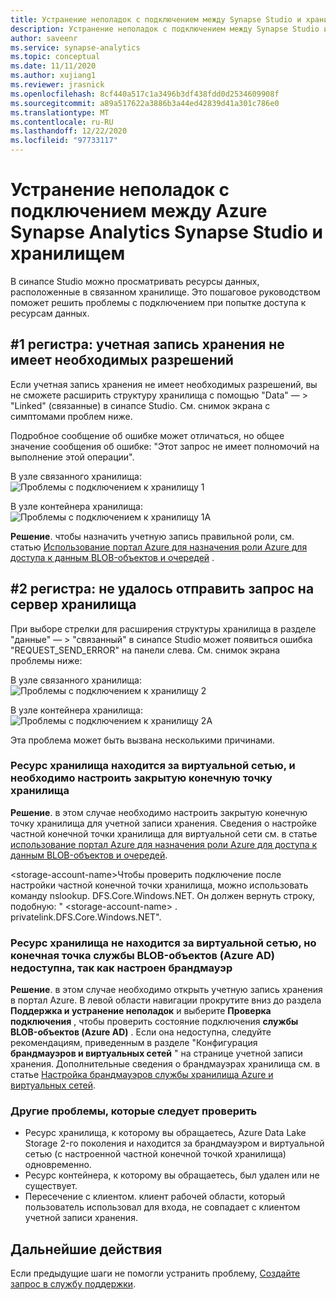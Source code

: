 ```yaml
---
title: Устранение неполадок с подключением между Synapse Studio и хранилищем
description: Устранение неполадок с подключением между Synapse Studio и хранилищем
author: saveenr
ms.service: synapse-analytics
ms.topic: conceptual
ms.date: 11/11/2020
ms.author: xujiang1
ms.reviewer: jrasnick
ms.openlocfilehash: 8cf440a517c1a3496b3df438fdd0d2534609908f
ms.sourcegitcommit: a89a517622a3886b3a44ed42839d41a301c786e0
ms.translationtype: MT
ms.contentlocale: ru-RU
ms.lasthandoff: 12/22/2020
ms.locfileid: "97733117"
---
```

# <a name="troubleshoot-connectivity-between-azure-synapse-analytics-synapse-studio-and-storage"></a>Устранение неполадок с подключением между Azure Synapse Analytics Synapse Studio и хранилищем

В синапсе Studio можно просматривать ресурсы данных, расположенные в связанном хранилище. Это пошаговое руководством поможет решить проблемы с подключением при попытке доступа к ресурсам данных. 

## <a name="case-1-storage-account-lacks-proper-permissions"></a>#1 регистра: учетная запись хранения не имеет необходимых разрешений

Если учетная запись хранения не имеет необходимых разрешений, вы не сможете расширить структуру хранилища с помощью "Data" — > "Linked" (связанные) в синапсе Studio. См. снимок экрана с симптомами проблем ниже. 

Подробное сообщение об ошибке может отличаться, но общее значение сообщения об ошибке: "Этот запрос не имеет полномочий на выполнение этой операции".

В узле связанного хранилища:  
![Проблемы с подключением к хранилищу 1](media/troubleshoot-synapse-studio-and-storage-connectivity/storage-connectivity-issue-1.png)

В узле контейнера хранилища:  
![Проблемы с подключением к хранилищу 1A](media/troubleshoot-synapse-studio-and-storage-connectivity/storage-connectivity-issue-1a.png)

**Решение**. чтобы назначить учетную запись правильной роли, см. статью [Использование портал Azure для назначения роли Azure для доступа к данным BLOB-объектов и очередей](../../storage/common/storage-auth-aad-rbac-portal.md) .


## <a name="case-2-failed-to-send-the-request-to-storage-server"></a>#2 регистра: не удалось отправить запрос на сервер хранилища

При выборе стрелки для расширения структуры хранилища в разделе "данные" — > "связанный" в синапсе Studio может появиться ошибка "REQUEST_SEND_ERROR" на панели слева. См. снимок экрана проблемы ниже:

В узле связанного хранилища:  
![Проблемы с подключением к хранилищу 2](media/troubleshoot-synapse-studio-and-storage-connectivity/storage-connectivity-issue-2.png)

В узле контейнера хранилища:  
![Проблемы с подключением к хранилищу 2A](media/troubleshoot-synapse-studio-and-storage-connectivity/storage-connectivity-issue-2a.png)

Эта проблема может быть вызвана несколькими причинами.

### <a name="the-storage-resource-is-behind-a-vnet-and-a-storage-private-endpoint-needs-to-configure"></a>Ресурс хранилища находится за виртуальной сетью, и необходимо настроить закрытую конечную точку хранилища

**Решение**. в этом случае необходимо настроить закрытую конечную точку хранилища для учетной записи хранения. Сведения о настройке частной конечной точки хранилища для виртуальной сети см. в статье [использование портал Azure для назначения роли Azure для доступа к данным BLOB-объектов и очередей](../security/how-to-connect-to-workspace-from-restricted-network.md).

\<storage-account-name\>Чтобы проверить подключение после настройки частной конечной точки хранилища, можно использовать команду nslookup. DFS.Core.Windows.NET. Он должен вернуть строку, подобную: " \<storage-account-name\> . privatelink.DFS.Core.Windows.NET".

### <a name="the-storage-resource-is-not-behind-a-vnet-but-the-blob-service-azure-ad-endpoint-is-not-accessible-due-to-firewall-configured"></a>Ресурс хранилища не находится за виртуальной сетью, но конечная точка службы BLOB-объектов (Azure AD) недоступна, так как настроен брандмауэр

**Решение**. в этом случае необходимо открыть учетную запись хранения в портал Azure. В левой области навигации прокрутите вниз до раздела **Поддержка и устранение неполадок** и выберите **Проверка подключения** , чтобы проверить состояние подключения **службы BLOB-объектов (Azure AD)** . Если она недоступна, следуйте рекомендациям, приведенным в разделе "Конфигурация **брандмауэров и виртуальных сетей** " на странице учетной записи хранения. Дополнительные сведения о брандмауэрах хранилища см. в статье [Настройка брандмауэров службы хранилища Azure и виртуальных сетей](../../storage/common/storage-network-security.md).

### <a name="other-issues-to-check"></a>Другие проблемы, которые следует проверить 

* Ресурс хранилища, к которому вы обращаетесь, Azure Data Lake Storage 2-го поколения и находится за брандмауэром и виртуальной сетью (с настроенной частной конечной точкой хранилища) одновременно.
* Ресурс контейнера, к которому вы обращаетесь, был удален или не существует.
* Пересечение с клиентом. клиент рабочей области, который пользователь использовал для входа, не совпадает с клиентом учетной записи хранения. 


## <a name="next-steps"></a>Дальнейшие действия
Если предыдущие шаги не помогли устранить проблему, [Создайте запрос в службу поддержки](../../sql-data-warehouse/sql-data-warehouse-get-started-create-support-ticket.md).
